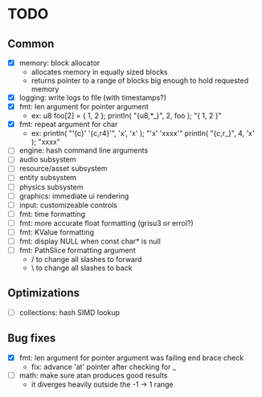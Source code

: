 <!--
 * Description:  Todo for Liquid Engine/Project Museum
 * Author:       Alicia Amarilla (smushyaa@gmail.com)
 * File Created: September 29, 2023
-->
# TODO
## Common
- [x] memory: block allocator
    - allocates memory in equally sized blocks
    - returns pointer to a range of blocks big enough to
        hold requested memory
- [x] logging: write logs to file (with timestamps?)
- [x] fmt: len argument for pointer argument
    - ex:
    u8 foo[2] = { 1, 2 };
    println( "{u8,*_}", 2, foo );
    "{ 1, 2 }"
- [x] fmt: repeat argument for char
    - ex:
    println( "'{c}' '{c,r4}'", 'x', 'x' );
    "'x' 'xxxx'"
    println( "{c,r_}", 4, 'x' );
    "xxxx"
- [ ] engine: hash command line arguments
- [ ] audio subsystem
- [ ] resource/asset subsystem
- [ ] entity subsystem
- [ ] physics subsystem
- [ ] graphics: immediate ui rendering
- [ ] input: customizeable controls
- [ ] fmt: time formatting
- [ ] fmt: more accurate float formatting (grisu3 or errol?)
- [ ] fmt: KValue formatting
- [ ] fmt: display NULL when const char* is null
- [ ] fmt: PathSlice formatting argument
    - / to change all slashes to forward
    - \ to change all slashes to back
## Optimizations
- [ ] collections: hash SIMD lookup
## Bug fixes
- [x] fmt: len argument for pointer argument was failing end brace check
    - fix: advance 'at' pointer after checking for _
- [ ] math: make sure atan produces good results
    - it diverges heavily outside the -1 -> 1 range

